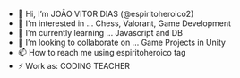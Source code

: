 - 👋 Hi, I’m JOÃO VITOR DIAS (@espiritoheroico2)
- 👀 I’m interested in ... Chess, Valorant, Game Development
- 🌱 I’m currently learning ... Javascript and DB
- 💞️ I’m looking to collaborate on ... Game Projects in Unity
- 📫 How to reach me using espiritoheroico tag
- ⚡ Work as: CODING TEACHER

<!---
espiritoheroico2/espiritoheroico2 is a ✨ special ✨ repository because its `README.md` (this file) appears on your GitHub profile.
You can click the Preview link to take a look at your changes.
--->
